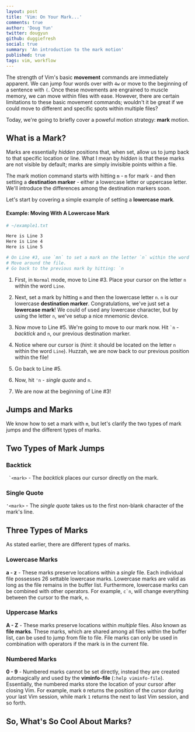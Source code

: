 ```yaml
---
layout: post
title: 'Vim: On Your Mark...'
comments: true
author: 'Doug Yun'
twitter: dougyun
github: duggiefresh
social: true
summary: 'An introduction to the mark motion'
published: true
tags: vim, workflow
---
```


The strength of Vim's basic **movement** commands are immediately apparent.
We can jump four words over with `4w` or move to the beginning
of a sentence with `(`. Once these movements are engrained to muscle memory,
we can move within files with ease. However, there are certain limitations
to these basic movement commands; wouldn't it be great if we could move
to different and specific spots within multiple files?

Today, we're going to briefly cover a poweful motion strategy:
**mark** motion.

## What is a Mark? ##

Marks are essentially *hidden* positions that, when set, allow us to
jump back to that specific location or line. What I mean by *hidden* is that these marks
are not visible by default; marks are simply invisible points within a file.

The mark motion command starts with hitting `m` - `m` for mark - and then setting
a **destination marker** - either a lowercase letter or uppercase letter.
We'll introduce the differences among the destination markers soon.

Let's start by covering a simple example of setting a **lowercase mark**.

#### Example: Moving With A Lowercase Mark ####

```bash
# ~/example1.txt

Here is Line 3
Here is Line 4
Here is Line 5

# On Line #3, use `mn` to set a mark on the letter `n` within the word `Line`.
# Move around the file.
# Go back to the previous mark by hitting: `n
```

1. First, in `Normal` mode, move to Line #3. Place your cursor on the letter `n`
within the word `Line`.

2. Next, set a mark by hitting `m` and then the lowercase letter
`n`. `n` is our lowercase **destination marker**.
Congratulations, we've just set a **lowercase mark**!
We could of used any lowercase character, but by using the letter `n`, we've
setup a nice mnemonic device.

3. Now move to Line #5. We're going to move to our mark now.
Hit `` `n `` - *backtick* and `n`, our previous destination marker.

4. Notice where our cursor is (*hint*: it should be located on the letter `n`
within the word `Line`).
Huzzah, we are now back to our previous position within the file!

5. Go back to Line #5.

6. Now, hit `'n` - *single quote* and `n`.

7. We are now at the beginning of Line #3!

## Jumps and Marks ##

We know how to set a mark with `m`, but let's clarify the two types of mark jumps
and the different types of marks.

## Two Types of Mark Jumps ##

### Backtick ###

`` `<mark>`` - The *backtick* places our cursor directly on the mark.

### Single Quote ###

`'<mark>` - The *single quote* takes us to the first non-blank character of the
mark's line.

## Three Types of Marks ##

As stated earlier, there are different types of marks.

### Lowercase Marks ###

**a - z** - These marks preserve locations within a *single* file. Each individual file
possesses 26 settable lowercase marks. Lowercase marks are valid as long as the file
remains in the buffer list. Furthermore, lowercase marks can be combined with other
operators.  For example, ``c`n``, will change everything between the cursor to the
mark, `n`.

### Uppercase Marks ###

**A - Z** - These marks preserve locations within *multiple* files. Also known
as **file marks**. These marks, which are shared among all files within the buffer list,
can be used to jump from file to file. File marks can only be used in combination with
operators if the mark is in the current file.

### Numbered Marks ###

**0 - 9** - Numbered marks cannot be set directly, instead they are created
automagically and used by the **viminfo-file** (`:help viminfo-file`).
Essentially, the numbered marks store the location of your cursor after closing Vim.
For example, mark `0` returns the position of the cursor during your last Vim session,
while mark `1` returns the next to last Vim session, and so forth.

## So, What's So Cool About Marks? ##


